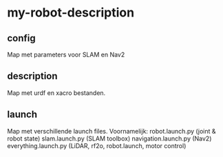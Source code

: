 # my-robot-description
## config
Map met parameters voor SLAM en Nav2

## description
Map met urdf en xacro bestanden.

## launch
Map met verschillende launch files. Voornamelijk:
robot.launch.py (joint & robot state)
slam.launch.py (SLAM toolbox)
navigation.launch.py (Nav2)
everything.launch.py (LiDAR, rf2o, robot.launch, motor control)

